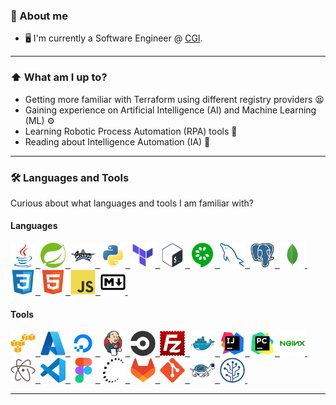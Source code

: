 ###  :book: About me

- 🖥  I'm currently a Software Engineer @ [CGI](https://www.cgi.com/uk/en-gb).
---
### ⬆ What am I up to?

- Getting more familiar with Terraform using different registry providers 😫
- Gaining experience on Artificial Intelligence (AI) and Machine Learning (ML) ⚙️
- Learning Robotic Process Automation (RPA) tools 🦾
- Reading about Intelligence Automation (IA) 🤖
---
### :hammer_and_wrench: Languages and Tools

Curious about what languages and tools I am familiar with?
#### Languages
<div>
  <a href="https://www.java.com/en/" target="_blank" rel="noreferrer">
    <img src="https://github.com/devicons/devicon/blob/master/icons/java/java-original.svg" title="Java" alt="Java" width="40" height="40"/>&nbsp;
  </a>
  <a href="https://spring.io/" target="_blank" rel="noreferrer">
    <img src="https://github.com/devicons/devicon/blob/master/icons/spring/spring-original.svg" title="Spring" alt="Spring" width="40" height="40"/>&nbsp;
  </a>
  <a href="http://www.groovy-lang.org/" target="_blank" rel="noreferrer">
    <img src="https://github.com/devicons/devicon/blob/master/icons/groovy/groovy-original.svg" title="Groovy" alt="Groovy" width="40" height="40"/>&nbsp;
  </a>
  <a href="https://www.python.org/" target="_blank" rel="noreferrer">
    <img src="https://github.com/devicons/devicon/blob/master/icons/python/python-original.svg" title="Python" alt="Python" width="40" height="40"/>&nbsp;
  </a>
  <a href="https://www.terraform.io/" target="_blank" rel="noreferrer">
    <img src="https://github.com/devicons/devicon/blob/master/icons/terraform/terraform-original.svg" title="Terraform" alt="Terraform" width="40" height="40"/>&nbsp;
  </a>
  <a href="https://www.gnu.org/software/bash/">
    <img src="https://github.com/devicons/devicon/blob/master/icons/bash/bash-original.svg" title="Bash" alt="Bash" width="40" height="40"/>&nbsp;
  </a>
  <a href="https://cucumber.io/" target="_blank" rel="noreferrer">
    <img src="https://github.com/devicons/devicon/blob/master/icons/cucumber/cucumber-plain.svg" title="Cucumber" alt="Cucumber" width="40" height="40"/>&nbsp;
  </a>
  <a href="https://www.mysql.com/" target="_blank" rel="noreferrer">
    <img src="https://github.com/devicons/devicon/blob/master/icons/mysql/mysql-original.svg" title="MySQL"  alt="MySQL" width="40" height="40"/>&nbsp;
  </a>
  <a href="https://www.postgresql.org/" target="_blank" rel="noreferrer">
    <img src="https://github.com/devicons/devicon/blob/master/icons/postgresql/postgresql-original.svg" title="Postgresql" alt="Postgresql" width="40" height="40"/>&nbsp;
  </a>
  <a href="https://www.mongodb.com/" target="_blank" rel="noreferrer">
    <img src="https://github.com/devicons/devicon/blob/master/icons/mongodb/mongodb-original.svg" title="MongoDB" alt="MongoDB" width="40" height="40"/>&nbsp;
  </a>
  <a href="#" target="_blank" rel="noreferrer">
    <img src="https://github.com/devicons/devicon/blob/master/icons/css3/css3-original.svg"  title="CSS3" alt="CSS" width="40" height="40"/>&nbsp;
  </a>
  <a href="#" target="_blank" rel="noreferrer">
    <img src="https://github.com/devicons/devicon/blob/master/icons/html5/html5-original.svg" title="HTML5" alt="HTML" width="40" height="40"/>&nbsp;
  </a>
    <a href="#" target="_blank" rel="noreferrer">
    <img src="https://github.com/devicons/devicon/blob/master/icons/javascript/javascript-original.svg" title="JavaScript" alt="JavaScript" width="40" height="40"/>&nbsp;
  </a>
  <a href="https://www.markdownguide.org/" target="_blank" rel="noreferrer">
    <img src="https://github.com/devicons/devicon/blob/master/icons/markdown/markdown-original.svg" title="Markdown" alt="Markdown" width="40" height="40"/>&nbsp;
  </a>
</div>

#### Tools
<div>
  <a href="https://aws.amazon.com/" target="_blank" rel="noreferrer">
    <img src="https://github.com/devicons/devicon/blob/master/icons/amazonwebservices/amazonwebservices-original.svg" title="AWS" alt="AWS" width="40" height="40"/>&nbsp;
  </a>
  <a href="https://azure.microsoft.com/en-gb/" target="_blank" rel="noreferrer">
    <img src="https://github.com/devicons/devicon/blob/master/icons/azure/azure-original.svg" title="Azure" alt="Azure" width="40" height="40"/>&nbsp;
  </a>
  <a href="https://www.digitalocean.com/" target="_blank" rel="noreferrer">
    <img src="https://github.com/devicons/devicon/blob/master/icons/digitalocean/digitalocean-original.svg" title="DigitalOcean" alt="DigitalOcean" width="40" height="40"/>&nbsp;
  </a>
  <a href="https://www.jenkins.io/" target="_blank" rel="noreferrer">
    <img src="https://github.com/devicons/devicon/blob/master/icons/jenkins/jenkins-original.svg" title="Jenkins" alt="Jenkins" width="40" height="40"/>&nbsp;
  </a>
  <a href="https://circleci.com/" target="_blank" rel="noreferrer">
    <img src="https://github.com/devicons/devicon/blob/master/icons/circleci/circleci-plain.svg" title="CircleCi" alt="CircleCi" width="40" height="40"/>&nbsp;
  </a>
  <a href="https://filezilla-project.org/" target="_blank" rel="noreferrer">
    <img src="https://github.com/devicons/devicon/blob/master/icons/filezilla/filezilla-plain.svg" title="Filezilla" alt="Filezilla" width="40" height="40"/>&nbsp;
  </a>
  <a href="https://www.docker.com/" target="_blank" rel="noreferrer">
    <img src="https://github.com/devicons/devicon/blob/master/icons/docker/docker-original.svg" title="Docker" alt="Docker" width="40" height="40"/>&nbsp;
  </a>
  <a href="https://www.jetbrains.com/idea/" target="_blank" rel="noreferrer">
    <img src="https://github.com/devicons/devicon/blob/master/icons/intellij/intellij-original.svg" title="IntelliJ" alt="IntelliJ" width="40" height="40"/>&nbsp;
  </a>
  <a href="https://www.jetbrains.com/pycharm/" target="_blank" rel="noreferrer">
    <img src="https://github.com/devicons/devicon/blob/master/icons/pycharm/pycharm-original.svg" title="PyCharm" alt="PyCharm" width="40" height="40"/>&nbsp;
  </a>
  <a href="https://nginx.org/en/" target="_blank" rel="noreferrer">
    <img src="https://github.com/devicons/devicon/blob/master/icons/nginx/nginx-original.svg" title="Nginx" alt="Nginx" width="40" height="40"/>&nbsp;
  </a>
  <a href="https://atom.io/" target="_blank" rel="noreferrer">
    <img src="https://github.com/devicons/devicon/blob/master/icons/atom/atom-original.svg" title="Atom" alt="Atom" width="40" height="40"/>&nbsp;
  </a>
  <a href="https://code.visualstudio.com/" target="_blank" rel="noreferrer">
    <img src="https://github.com/devicons/devicon/blob/master/icons/vscode/vscode-original.svg" title="VScode" alt="VScode" width="40" height="40"/>&nbsp;
  </a>
  <a href="https://www.figma.com/" target="_blank" rel="noreferrer">
    <img src="https://github.com/devicons/devicon/blob/master/icons/figma/figma-original.svg" title="Figma" alt="Figma" width="40" height="40"/>&nbsp;
  </a>
  <a href="https://www.ssh.com/" target="_blank" rel="noreferrer">
    <img src="https://github.com/devicons/devicon/blob/master/icons/ssh/ssh-original.svg" title="" alt="" width="40" height="40"/>&nbsp;
  </a>
  <a href="https://about.gitlab.com/" target="_blank" rel="noreferrer">
    <img src="https://github.com/devicons/devicon/blob/master/icons/gitlab/gitlab-original.svg" title="Gitlab" alt="Gitlab" width="40" height="40"/>&nbsp;
  </a>
  <a href="https://git-scm.com/" target="_blank" rel="noreferrer">
    <img src="https://github.com/devicons/devicon/blob/master/icons/git/git-original.svg" title="Git" **alt="Git" width="40" height="40"/>&nbsp;
  </a>
  <a href="https://tortoisegit.org/" target="_blank" rel="noreferrer">
    <img src="https://github.com/devicons/devicon/blob/master/icons/tortoisegit/tortoisegit-original.svg" title="TortoiseGit" alt="TortoiseGit" width="40" height="40"/>&nbsp;
  </a>
  <a href="https://www.sourcetreeapp.com/" target="_blank" rel="noreferrer">
    <img src="https://github.com/devicons/devicon/blob/master/icons/sourcetree/sourcetree-original.svg" title="SourceTree" alt="SourceTree" width="40" height="40"/>&nbsp;
  </a>
</div>

---
<!---
kwame-mintah/kwame-mintah is a ✨ special ✨ repository because its `README.md` (this file) appears on your GitHub profile.
You can click the Preview link to take a look at your changes.
--->
